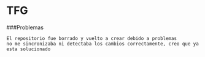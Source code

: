 # TFG

###Problemas

    El repositorio fue borrado y vuelto a crear debido a problemas
    no me sincronizaba ni detectaba los cambios correctamente, creo que ya esta solucionado